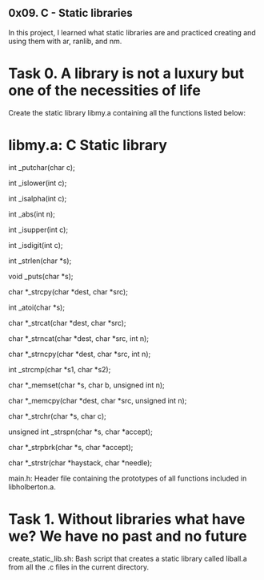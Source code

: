 ## 0x09. C - Static libraries

In this project, I learned what static libraries are and practiced creating and using them with ar, ranlib, and nm.

# Task 0. A library is not a luxury but one of the necessities of life

Create the static library libmy.a containing all the functions listed below:

# libmy.a: C Static library

int _putchar(char c);

int _islower(int c);

int _isalpha(int c);

int _abs(int n);

int _isupper(int c);

int _isdigit(int c);

int _strlen(char *s);

void _puts(char *s);

char *_strcpy(char *dest, char *src);

int _atoi(char *s);

char *_strcat(char *dest, char *src);

char *_strncat(char *dest, char *src, int n);

char *_strncpy(char *dest, char *src, int n);

int _strcmp(char *s1, char *s2);

char *_memset(char *s, char b, unsigned int n);

char *_memcpy(char *dest, char *src, unsigned int n);

char *_strchr(char *s, char c);

unsigned int _strspn(char *s, char *accept);

char *_strpbrk(char *s, char *accept);

char *_strstr(char *haystack, char *needle);

main.h: Header file containing the prototypes of all functions included in libholberton.a.

# Task 1. Without libraries what have we? We have no past and no future

create_static_lib.sh: Bash script that creates a static library called liball.a from all the .c files in the current directory.
